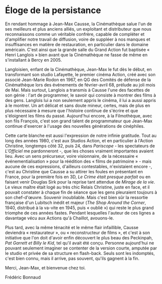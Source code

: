 # Éloge de la persistance

En rendant hommage à Jean-Max Causse, la Cinémathèque salue l'un de ses meilleurs et plus anciens alliés, un exploitant et distributeur que nous reconnaissons comme un véritable confrère, capable de compléter et d'amplifier notre travail de diffusion, voire de suppléer à nos manques et insuffisances en matière de restauration, en particulier dans le domaine américain. C'est ainsi que la grande salle du Grand Action fut baptisée « Henri Langlois » bien avant que la Cinémathèque ne fasse de même en s'installant à Bercy en 2005.

Langloisien, enfant de la Cinémathèque, Jean-Max le fut dès le début, en transformant son studio Lafayette, le premier cinéma Action, créé avec son associé Jean-Marie Rodon en 1967, en QG des Comités de défense de la Cinémathèque lors des événements de février-avril 68, prélude au joli mois de Mai. Mais surtout, Langlois a transmis à Causse l'une des facettes de son génie : l'art de programmer, le savoir qui consiste à montrer des films à des gens. Langlois lui a non seulement appris le cinéma, il lui a aussi appris à le montrer. Un art délicat et sans doute mineur, certes, mais de plus en plus nécessaire à mesure que l'histoire continue de s'écrire et que s'éloignent les films du passé. Aujourd'hui encore, à la Filmothèque, avec son fils François, c'est son grand talent de programmateur que Jean-Max continue d'exercer à l'usage des nouvelles générations de cinéphiles.

Cette carte blanche est aussi l'expression de notre infinie gratitude. Tout au long des années 1980, c'est aux Studios Action, et en particulier à l'Action Christine, longtemps côté 32, puis 24, dans _Pariscope_ - les spectateurs de _L'Officiel_ me pardonneront -, que les choses vraiment importantes avaient lieu. Avec un sens précurseur, voire visionnaire, de la nécessaire « événementialisation » pour la réédition des « films de patrimoine » - mais aucune de ces expressions, d'ailleurs contestables, n'existaient encore -, c'est au Christine que Causse a su attirer les foules en présentant en France, pour la première fois en 3D, _Le Crime était presque parfait_ ou en faisant venir Douglas Sirk pour la reprise tant attendue de _Mirage de la vie_. Le vieux maître était logé au très chic Relais Christine, juste en face, et il pouvait constater à chaque fin de séance que les gens pleuraient toujours à son chef-d'œuvre. Souvenir inoubliable. Mais c'est bien sûr la ressortie française d'un Lubitsch inédit et majeur (_The Shop Around the Corner_, 1940, distribué à la va-vite en 1945, puis « oublié ») qui reste le plus grand triomphe de ces années fastes. Pendant lesquelles l'auteur de ces lignes a davantage vécu aux Actions qu'à Chaillot, avouons-le.

Plus tard, avec la même ténacité et le même flair infaillible, Causse deviendra « restaurateur », ou « reconstructeur de films », et c'est à son initiative que l'on doit d'avoir enfin découvert le plus beau des Peckinpah, _Pat Garrett et Billy le Kid_, tel qu'il avait été conçu. Personne aujourd'hui ne pouvant seulement imaginer se contenter de la version courte, amputée par le studio et privée de sa structure en flash-back. Seuls sont les indomptés, c'est bien connu, mais il arrive, pas souvent, qu'ils gagnent à la fin.

Merci, Jean-Max, et bienvenue chez toi.

Frédéric Bonnaud

